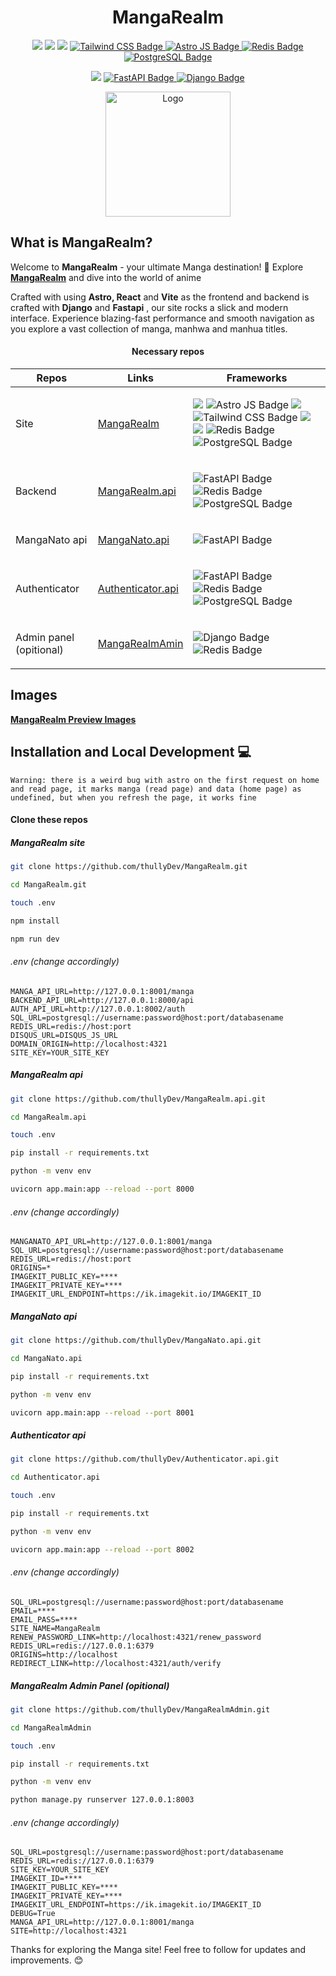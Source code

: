 <h1 align="center">
MangaRealm
</h1>

<p align="center">
  <a href="#"><img src="https://img.shields.io/badge/typescript-%23007acc.svg?style=for-the-badge&logo=typescript&logoColor=%23ffffff"/></a>
  <a href="#"><img src="https://img.shields.io/badge/react-%2320232a.svg?style=for-the-badge&logo=react&logoColor=%2361DAFB"/></a>
  <a href="#"><img src="https://img.shields.io/badge/vite-%239269fe.svg?style=for-the-badge&logo=vite&logoColor=yellow&border"/></a>
<a href="#">
  <img src="https://img.shields.io/badge/tailwindcss-%2306B6D4.svg?style=for-the-badge&logo=tailwindcss&logoColor=white" alt="Tailwind CSS Badge"/>
</a>
<a href="#">
  <img src="https://img.shields.io/badge/astro-%23000000.svg?style=for-the-badge&logo=astro&logoColor=%23FF5D01" alt="Astro JS Badge"/>
</a>
<a href="#">
  <img src="https://img.shields.io/badge/redis-%23DC382D.svg?style=for-the-badge&logo=redis&logoColor=white" alt="Redis Badge"/>
</a>
<a href="#">
  <img src="https://img.shields.io/badge/postgres-%23316192.svg?style=for-the-badge&logo=postgresql&logoColor=white" alt="PostgreSQL Badge"/>
</a>
</p>

<p align="center">
  <a href="#"><img src="https://img.shields.io/badge/Node.js-339933.svg?style=for-the-badge&logo=node.js&logoColor=white"/></a>
<a href="#">
  <img src="https://img.shields.io/badge/fastapi-009688.svg?style=for-the-badge&logo=fastapi&logoColor=white" alt="FastAPI Badge"/>
</a>
<a href="#">
  <img src="https://img.shields.io/badge/django-092E20.svg?style=for-the-badge&logo=django&logoColor=white" alt="Django Badge"/>
</a>
</p>
<p align="center">
  <a href="#" target="_blank">
    <img src="https://thullydev.github.io/thullyDevStatics/images/mangarealm-logo.png" alt="Logo" width="200"/>
  </a>
</p>

## What is MangaRealm?

Welcome to **MangaRealm** - your ultimate Manga destination! 🤯 Explore **[MangaRealm](https://www.render.mangarealm.com)** and dive into the world of anime

Crafted with using **Astro, React** and **Vite** as the frontend and backend is crafted with **Django** and **Fastapi** , our site rocks a slick and modern interface. Experience blazing-fast performance and smooth navigation as you explore a vast collection of manga, manhwa and manhua titles.

<div align="center" >

#### Necessary repos

| Repos                   | Links                                                                     | Frameworks | 
| ----------------------- | ------------------------------------------------------------------------- |------------
| Site                 | [MangaRealm](https://github.com/thullyDev/MangaRealm.git)         | <p align="start"> <img src="https://img.shields.io/badge/Node.js-339933.svg?style=for-the-badge&logo=node.js&logoColor=white"/> <img src="https://img.shields.io/badge/astro-%23000000.svg?style=for-the-badge&logo=astro&logoColor=%23FF5D01" alt="Astro JS Badge"/> <img src="https://img.shields.io/badge/typescript-%23007acc.svg?style=for-the-badge&logo=typescript&logoColor=%23ffffff"/> <img src="https://img.shields.io/badge/tailwindcss-%2306B6D4.svg?style=for-the-badge&logo=tailwindcss&logoColor=white" alt="Tailwind CSS Badge"/> <img src="https://img.shields.io/badge/react-%2320232a.svg?style=for-the-badge&logo=react&logoColor=%2361DAFB"/> <img src="https://img.shields.io/badge/vite-%239269fe.svg?style=for-the-badge&logo=vite&logoColor=yellow&border"/> <img src="https://img.shields.io/badge/redis-%23DC382D.svg?style=for-the-badge&logo=redis&logoColor=white" alt="Redis Badge"/> <img src="https://img.shields.io/badge/postgres-%23316192.svg?style=for-the-badge&logo=postgresql&logoColor=white" alt="PostgreSQL Badge"/> </p> |
| Backend                 | [MangaRealm.api](https://github.com/thullyDev/MangaRealm.api.git)         | <p align="start"> <img src="https://img.shields.io/badge/fastapi-009688.svg?style=for-the-badge&logo=fastapi&logoColor=white" alt="FastAPI Badge"/> <img src="https://img.shields.io/badge/redis-%23DC382D.svg?style=for-the-badge&logo=redis&logoColor=white" alt="Redis Badge"/> <img src="https://img.shields.io/badge/postgres-%23316192.svg?style=for-the-badge&logo=postgresql&logoColor=white" alt="PostgreSQL Badge"/> </p> |
| MangaNato api           | [MangaNato.api](https://github.com/thullyDev/MangaNato.api.git)           | <p align="start"><img src="https://img.shields.io/badge/fastapi-009688.svg?style=for-the-badge&logo=fastapi&logoColor=white" alt="FastAPI Badge"/></p> |
| Authenticator           | [Authenticator.api](https://github.com/thullyDev/authenticator.api.git)   | <p align="start"> <img src="https://img.shields.io/badge/fastapi-009688.svg?style=for-the-badge&logo=fastapi&logoColor=white" alt="FastAPI Badge"/> <img src="https://img.shields.io/badge/redis-%23DC382D.svg?style=for-the-badge&logo=redis&logoColor=white" alt="Redis Badge"/> <img src="https://img.shields.io/badge/postgres-%23316192.svg?style=for-the-badge&logo=postgresql&logoColor=white" alt="PostgreSQL Badge"/> </p> |
| Admin panel (opitional) | [MangaRealmAmin](https://github.com/thullyDev/MangaRealmAdmin.git)        | <p align="start"><img src="https://img.shields.io/badge/django-092E20.svg?style=for-the-badge&logo=django&logoColor=white" alt="Django Badge"/> <img src="https://img.shields.io/badge/redis-%23DC382D.svg?style=for-the-badge&logo=redis&logoColor=white" alt="Redis Badge"/> </p> |

</div>

<!-- ## Features 🪴 -->

## Images
**[MangaRealm Preview Images](https://imgur.com/a/mG4tI9G)** 

## Installation and Local Development 💻

```
Warning: there is a weird bug with astro on the first request on home and read page, it marks manga (read page) and data (home page) as undefined, but when you refresh the page, it works fine  
```

#### Clone these repos 

##### MangaRealm site

```bash
git clone https://github.com/thullyDev/MangaRealm.git

cd MangaRealm.git

touch .env

npm install 

npm run dev
```

###### .env (change accordingly)

```
MANGA_API_URL=http://127.0.0.1:8001/manga
BACKEND_API_URL=http://127.0.0.1:8000/api
AUTH_API_URL=http://127.0.0.1:8002/auth
SQL_URL=postgresql://username:password@host:port/databasename
REDIS_URL=redis://host:port
DISQUS_URL=DISQUS_JS_URL
DOMAIN_ORIGIN=http://localhost:4321
SITE_KEY=YOUR_SITE_KEY
```


##### MangaRealm api

```bash
git clone https://github.com/thullyDev/MangaRealm.api.git

cd MangaRealm.api

touch .env

pip install -r requirements.txt

python -m venv env

uvicorn app.main:app --reload --port 8000
```

###### .env (change accordingly)

```
MANGANATO_API_URL=http://127.0.0.1:8001/manga
SQL_URL=postgresql://username:password@host:port/databasename
REDIS_URL=redis://host:port
ORIGINS=*
IMAGEKIT_PUBLIC_KEY=****
IMAGEKIT_PRIVATE_KEY=****
IMAGEKIT_URL_ENDPOINT=https://ik.imagekit.io/IMAGEKIT_ID
```

##### MangaNato api

```bash
git clone https://github.com/thullyDev/MangaNato.api.git

cd MangaNato.api

pip install -r requirements.txt

python -m venv env

uvicorn app.main:app --reload --port 8001
```

##### Authenticator api

```bash
git clone https://github.com/thullyDev/Authenticator.api.git

cd Authenticator.api

touch .env

pip install -r requirements.txt

python -m venv env

uvicorn app.main:app --reload --port 8002
```

###### .env (change accordingly)
```
SQL_URL=postgresql://username:password@host:port/databasename
EMAIL=****
EMAIL_PASS=****
SITE_NAME=MangaRealm
RENEW_PASSWORD_LINK=http://localhost:4321/renew_password
REDIS_URL=redis://127.0.0.1:6379
ORIGINS=http://localhost
REDIRECT_LINK=http://localhost:4321/auth/verify
```

##### MangaRealm Admin Panel (opitional)

```bash
git clone https://github.com/thullyDev/MangaRealmAdmin.git

cd MangaRealmAdmin

touch .env

pip install -r requirements.txt

python -m venv env

python manage.py runserver 127.0.0.1:8003
```

###### .env (change accordingly)
```
SQL_URL=postgresql://username:password@host:port/databasename
REDIS_URL=redis://127.0.0.1:6379
SITE_KEY=YOUR_SITE_KEY
IMAGEKIT_ID=****
IMAGEKIT_PUBLIC_KEY=****
IMAGEKIT_PRIVATE_KEY=****
IMAGEKIT_URL_ENDPOINT=https://ik.imagekit.io/IMAGEKIT_ID
DEBUG=True
MANGA_API_URL=http://127.0.0.1:8001/manga
SITE=http://localhost:4321
```


Thanks for exploring the Manga site! Feel free to follow for updates and improvements. 😊
